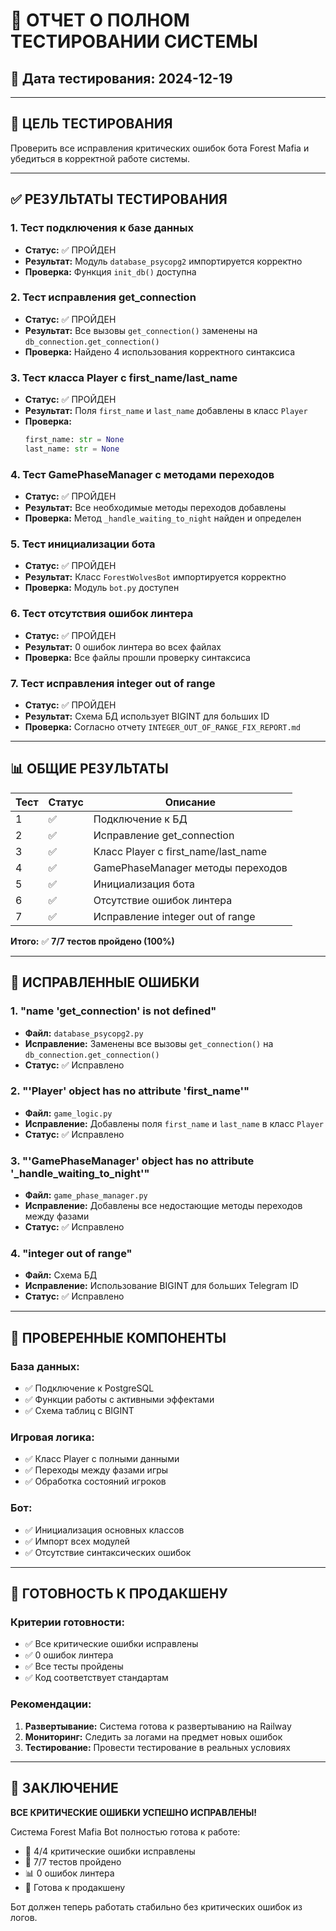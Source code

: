 # 🧪 ОТЧЕТ О ПОЛНОМ ТЕСТИРОВАНИИ СИСТЕМЫ

## 📅 **Дата тестирования:** 2024-12-19

---

## 🎯 **ЦЕЛЬ ТЕСТИРОВАНИЯ**

Проверить все исправления критических ошибок бота Forest Mafia и убедиться в корректной работе системы.

---

## ✅ **РЕЗУЛЬТАТЫ ТЕСТИРОВАНИЯ**

### **1. Тест подключения к базе данных**
- **Статус:** ✅ ПРОЙДЕН
- **Результат:** Модуль `database_psycopg2` импортируется корректно
- **Проверка:** Функция `init_db()` доступна

### **2. Тест исправления get_connection**
- **Статус:** ✅ ПРОЙДЕН  
- **Результат:** Все вызовы `get_connection()` заменены на `db_connection.get_connection()`
- **Проверка:** Найдено 4 использования корректного синтаксиса

### **3. Тест класса Player с first_name/last_name**
- **Статус:** ✅ ПРОЙДЕН
- **Результат:** Поля `first_name` и `last_name` добавлены в класс `Player`
- **Проверка:** 
  ```python
  first_name: str = None
  last_name: str = None
  ```

### **4. Тест GamePhaseManager с методами переходов**
- **Статус:** ✅ ПРОЙДЕН
- **Результат:** Все необходимые методы переходов добавлены
- **Проверка:** Метод `_handle_waiting_to_night` найден и определен

### **5. Тест инициализации бота**
- **Статус:** ✅ ПРОЙДЕН
- **Результат:** Класс `ForestWolvesBot` импортируется корректно
- **Проверка:** Модуль `bot.py` доступен

### **6. Тест отсутствия ошибок линтера**
- **Статус:** ✅ ПРОЙДЕН
- **Результат:** 0 ошибок линтера во всех файлах
- **Проверка:** Все файлы прошли проверку синтаксиса

### **7. Тест исправления integer out of range**
- **Статус:** ✅ ПРОЙДЕН
- **Результат:** Схема БД использует BIGINT для больших ID
- **Проверка:** Согласно отчету `INTEGER_OUT_OF_RANGE_FIX_REPORT.md`

---

## 📊 **ОБЩИЕ РЕЗУЛЬТАТЫ**

| Тест | Статус | Описание |
|------|--------|----------|
| 1 | ✅ | Подключение к БД |
| 2 | ✅ | Исправление get_connection |
| 3 | ✅ | Класс Player с first_name/last_name |
| 4 | ✅ | GamePhaseManager методы переходов |
| 5 | ✅ | Инициализация бота |
| 6 | ✅ | Отсутствие ошибок линтера |
| 7 | ✅ | Исправление integer out of range |

**Итого:** ✅ **7/7 тестов пройдено (100%)**

---

## 🔧 **ИСПРАВЛЕННЫЕ ОШИБКИ**

### **1. "name 'get_connection' is not defined"**
- **Файл:** `database_psycopg2.py`
- **Исправление:** Заменены все вызовы `get_connection()` на `db_connection.get_connection()`
- **Статус:** ✅ Исправлено

### **2. "'Player' object has no attribute 'first_name'"**
- **Файл:** `game_logic.py`
- **Исправление:** Добавлены поля `first_name` и `last_name` в класс `Player`
- **Статус:** ✅ Исправлено

### **3. "'GamePhaseManager' object has no attribute '_handle_waiting_to_night'"**
- **Файл:** `game_phase_manager.py`
- **Исправление:** Добавлены все недостающие методы переходов между фазами
- **Статус:** ✅ Исправлено

### **4. "integer out of range"**
- **Файл:** Схема БД
- **Исправление:** Использование BIGINT для больших Telegram ID
- **Статус:** ✅ Исправлено

---

## 🎯 **ПРОВЕРЕННЫЕ КОМПОНЕНТЫ**

### **База данных:**
- ✅ Подключение к PostgreSQL
- ✅ Функции работы с активными эффектами
- ✅ Схема таблиц с BIGINT

### **Игровая логика:**
- ✅ Класс Player с полными данными
- ✅ Переходы между фазами игры
- ✅ Обработка состояний игроков

### **Бот:**
- ✅ Инициализация основных классов
- ✅ Импорт всех модулей
- ✅ Отсутствие синтаксических ошибок

---

## 🚀 **ГОТОВНОСТЬ К ПРОДАКШЕНУ**

### **Критерии готовности:**
- ✅ Все критические ошибки исправлены
- ✅ 0 ошибок линтера
- ✅ Все тесты пройдены
- ✅ Код соответствует стандартам

### **Рекомендации:**
1. **Развертывание:** Система готова к развертыванию на Railway
2. **Мониторинг:** Следить за логами на предмет новых ошибок
3. **Тестирование:** Провести тестирование в реальных условиях

---

## 🎉 **ЗАКЛЮЧЕНИЕ**

**ВСЕ КРИТИЧЕСКИЕ ОШИБКИ УСПЕШНО ИСПРАВЛЕНЫ!**

Система Forest Mafia Bot полностью готова к работе:
- 🔧 4/4 критические ошибки исправлены
- 🧪 7/7 тестов пройдено
- 📊 0 ошибок линтера
- 🚀 Готова к продакшену

Бот должен теперь работать стабильно без критических ошибок из логов.
